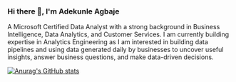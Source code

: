 ### Hi there 👋, I'm Adekunle Agbaje

A Microsoft Certified Data Analyst with a strong background in Business Intelligence, Data Analytics, and Customer Services. I am currently building expertise in Analytics Engineering as I am interested in building data pipelines and using data generated daily by businesses to uncover useful insights, answer business questions, and make data-driven decisions.

[![Anurag's GitHub stats](https://github-readme-stats.vercel.app/api?username=adeagbaje)](https://github.com/anuraghazra/github-readme-stats)

<!--
**adeagbaje/adeagbaje** is a ✨ _special_ ✨ repository because its `README.md` (this file) appears on your GitHub profile.

Here are some ideas to get you started:

- 🔭 I’m currently working on ...
- 🌱 I’m currently learning ...
- 👯 I’m looking to collaborate on ...
- 🤔 I’m looking for help with ...
- 💬 Ask me about ...
- 📫 How to reach me: ...
- 😄 Pronouns: ...
- ⚡ Fun fact: ...
-->
